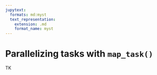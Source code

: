 ```yaml
---
jupytext:
  formats: md:myst
  text_representation:
    extension: .md
    format_name: myst
---
```


# Parallelizing tasks with `map_task()`

TK
